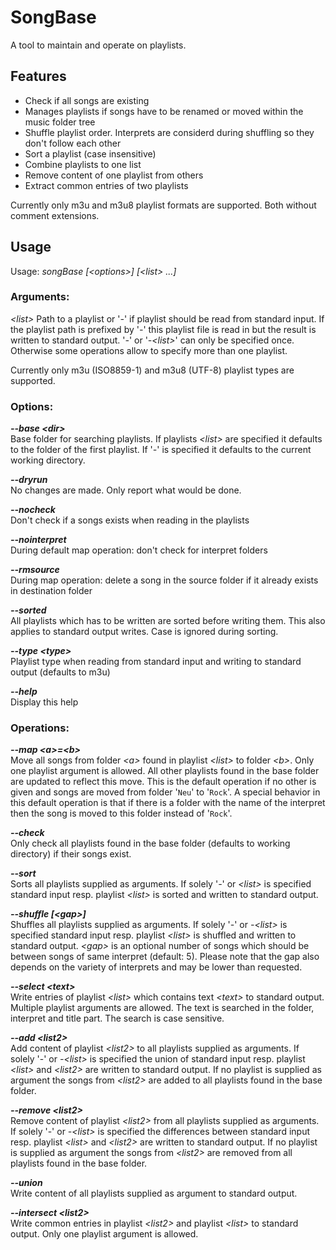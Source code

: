 # SongBase
A tool to maintain and operate on playlists.

## Features
* Check if all songs are existing
* Manages playlists if songs have to be renamed or moved within the music folder tree
* Shuffle playlist order. Interprets are considerd during shuffling so they don't follow each other
* Sort a playlist (case insensitive)
* Combine playlists to one list
* Remove content of one playlist from others
* Extract common entries of two playlists

Currently only m3u and m3u8 playlist formats are supported. Both without comment extensions.

## Usage
Usage: *songBase [\<options\>] [\<list\> ...]*

### Arguments:
*\<list\>* Path to a playlist or '*-*' if playlist should be read from standard input.
If the playlist path is prefixed by '*-*' this playlist file is read in but the result is written to standard output.
'*-*' or '*-\<list\>*' can only be specified once.
Otherwise some operations allow to specify more than one playlist.

Currently only m3u (ISO8859-1) and m3u8 (UTF-8) playlist types are supported.

### Options:
***--base \<dir\>***  
Base folder for searching playlists. If playlists *\<list\>* are specified it defaults to the folder of the first playlist. If '*-*' is specified it defaults to the current working directory.

***--dryrun***  
No changes are made. Only report what would be done.

***--nocheck***  
Don't check if a songs exists when reading in the playlists

***--nointerpret***  
During default map operation: don't check for interpret folders

***--rmsource***  
During map operation: delete a song in the source folder if it already exists in destination folder

***--sorted***  
All playlists which has to be written are sorted before writing them.
This also applies to standard output writes.
Case is ignored during sorting.

***--type \<type\>***  
Playlist type when reading from standard input and writing to standard output (defaults to m3u)

***--help***  
Display this help

### Operations:
***--map \<a\>=\<b\>***  
Move all songs from folder *\<a\>* found in playlist *\<list\>* to folder *\<b\>*.
Only one playlist argument is allowed.
All other playlists found in the base folder are updated to reflect this move.
This is the default operation if no other is given and songs are moved from folder '`Neu`' to '`Rock`'.
A special behavior in this default operation is that if there is a folder with the name of the interpret
then the song is moved to this folder instead of '`Rock`'.

***--check***  
Only check all playlists found in the base folder (defaults to working directory) if their songs exist.

***--sort***  
Sorts all playlists supplied as arguments.
If solely '*-*' or *\<list\>* is specified standard input resp. playlist *\<list\>* is sorted and written to standard output.

***--shuffle [\<gap\>]***  
Shuffles all playlists supplied as arguments.
If solely '*-*' or *-\<list\>* is specified standard input resp. playlist *\<list\>* is shuffled and written to standard output.
*\<gap\>* is an optional number of songs which should be between songs of same interpret (default: 5).
Please note that the gap also depends on the variety of interprets and may be lower than requested.

***--select \<text\>***  
Write entries of playlist *\<list\>* which contains text *\<text\>* to standard output.
Multiple playlist arguments are allowed.
The text is searched in the folder, interpret and title part.
The search is case sensitive.
                    
***--add \<list2\>***  
Add content of playlist *\<list2\>* to all playlists supplied as arguments.
If solely '-' or *-\<list\>* is specified the union of standard input resp. playlist *\<list\>* and *\<list2\>* are written to standard output.
If no playlist is supplied as argument the songs from *\<list2\>* are added to all playlists found in the base folder.
                    
***--remove \<list2\>***  
Remove content of playlist *\<list2\>* from all playlists supplied as arguments. 
If solely '-' or *-\<list\>* is specified the differences between standard input resp. playlist *\<list\>* and *\<list2\>* are written to standard output.
If no playlist is supplied as argument the songs from *\<list2\>* are removed from all playlists found in the base folder.
                    
***--union***  
Write content of all playlists supplied as argument to standard output.

***--intersect \<list2\>***  
Write common entries in playlist *\<list2\>* and playlist *\<list\>* to standard output. Only one playlist argument is allowed.
